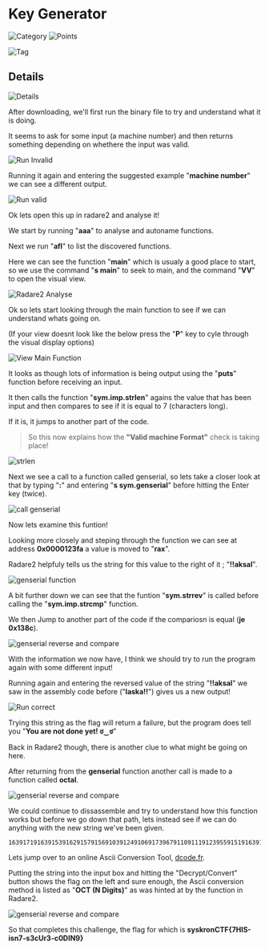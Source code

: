 # Key Generator

![Category](http://img.shields.io/badge/Category-Wednesday-orange?style=for-the-badge) ![Points](http://img.shields.io/badge/Points-300-brightgreen?style=for-the-badge)

![Tag](https://img.shields.io/badge/Tag-reverse%20engineering-blue?style=plastic)

## Details

![Details](images/keygen_details.png)

After downloading, we'll first run the binary file to try and understand what it is doing. 

It seems to ask for some input (a machine number) and then returns something depending on whethere the input was valid.

![Run Invalid](images/keygen_run_keygen_invalid_input.png)

Running it again and entering the suggested example "**machine number**" we can see a different output.

![Run valid](images/keygen_run_keygen_valid_input.png)

Ok lets open this up in radare2 and analyse it!

We start by running "**aaa**" to analyse and autoname functions.

Next we run "**afl**" to list the discovered functions.

Here we can see the function "**main**" which is usualy a good place to start, so we use the command "**s main**" to seek to main, and the command "**VV**" to open the visual view. 

![Radare2 Analyse](images/keygen_r2_step1.png)

Ok so lets start looking through the main function to see if we can understand whats going on.

(If your view doesnt look like the below press the "**P**" key to cyle through the visual display options)

![View Main Function](images/keygen_r2_step2.png)

It looks as though lots of information is being output using the "**puts**" function before receiving an input. 

It then calls the function "**sym.imp.strlen**" agains the value that has been input and then compares to see if it is equal to 7 (characters long).

If it is, it jumps to another part of the code.

> So this now explains how the **"Valid machine Format"** check is taking place!

![strlen](images/keygen_r2_strlen.png)

Next we see a call to a function called genserial, so lets take a closer look at that by typing "**:**" and entering "**s sym.genserial**" before hitting  the Enter key (twice).

![call genserial](images/keygen_seek_genserial.png)

Now lets examine this funtion!

Looking more closely and steping through the function we can see at address **0x0000123fa** a value is moved to "**rax**".

Radare2 helpfuly tells us the string for this value to the right of it ; "**!!aksal**".

![genserial function](images/keygen_genserial.png)

A bit further down we can see that the funtion "**sym.strrev**" is called before calling the "**sym.imp.strcmp**" function. 

We then Jump to another part of the code if the compariosn is equal (**je 0x138c**).

![genserial reverse and compare](images/keygen_genserial_JE.png)

With the information we now have, I think we should try to run the program again with some different input!

Running again and entering the reversed value of the string "**!!aksal**" we saw in the assembly code before ("**laska!!**") gives us a new output!

![Run correct](images/keygen_run_keygen_valid_correct.png)

Trying this string as the flag will return a failure, but the program does tell you "**You are not done yet! ಠ‿ಠ**"

Back in Radare2 though, there is another clue to what might be going on here. 

After returning from the **genserial** function another call is made to a function called **octal**.

![genserial reverse and compare](images/keygen_genserial_call_octal.png)

We could continue to dissassemble and try to understand how this function works but before we go down that path, lets instead see if we can do anything with the new string we've been given. 

```
1639171916391539162915791569103912491069173967911091119123955915191639156967955916396391439125916296395591439609104911191169719175
```

Lets jump over to an online Ascii Conversion Tool, [dcode.fr](https://www.dcode.fr/ascii-code).

Putting the string into the input box and hitting the "Decrypt/Convert" button shows the flag on the left and sure enough, the Ascii conversion method is listed as "**OCT (N Digits)**" as was hinted at by the function in Radare2.

![genserial reverse and compare](images/keygen_ascii_dcode.png)

So that completes this challenge, the flag for which is **syskronCTF{7HIS-isn7-s3cUr3-c0DIN9}**


